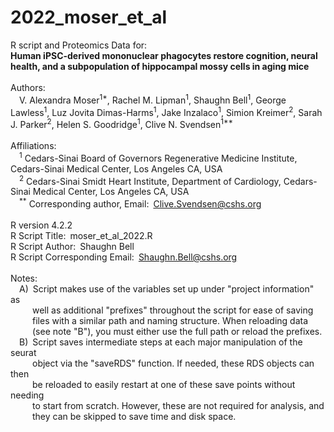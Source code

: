 # 2022_moser_et_al

R script and Proteomics Data for:<br/>
**Human iPSC-derived mononuclear phagocytes restore cognition, neural health, and a subpopulation of hippocampal mossy cells in aging mice**<br/>
<br/>
Authors:<br/>
&ensp;&ensp;V. Alexandra Moser<sup>1\*</sup>, Rachel M. Lipman<sup>1</sup>, Shaughn Bell<sup>1</sup>, George Lawless<sup>1</sup>, Luz Jovita Dimas-Harms<sup>1</sup>, Jake Inzalaco<sup>1</sup>, Simion Kreimer<sup>2</sup>, Sarah J. Parker<sup>2</sup>, Helen S. Goodridge<sup>1</sup>, Clive N. Svendsen<sup>1\*\*</sup><br/>
<br/>
Affiliations:<br/>
&ensp;&ensp;<sup>1</sup> Cedars-Sinai Board of Governors Regenerative Medicine Institute, Cedars-Sinai Medical Center, Los Angeles CA, USA<br/>
&ensp;&ensp;<sup>2</sup> Cedars-Sinai Smidt Heart Institute, Department of Cardiology, Cedars-Sinai Medical Center, Los Angeles CA, USA<br/>
&ensp;&ensp;<sup>\*\*</sup> Corresponding author, Email:&ensp;Clive.Svendsen@cshs.org<br/>
<br/>
R version 4.2.2<br/>
R Script Title:&ensp;moser_et_al_2022.R<br/>
R Script Author:&ensp;Shaughn Bell<br/>
R Script Corresponding Email:&ensp;Shaughn.Bell@cshs.org<br/>
<br/>
Notes: <br/>
&ensp;&ensp;A)&ensp;Script makes use of the variables set up under "project information" as<br/>
&ensp;&ensp;&ensp;&ensp;&ensp;well as additional "prefixes" throughout the script for ease of saving<br/>
&ensp;&ensp;&ensp;&ensp;&ensp;files with a similar path and naming structure.  When reloading data <br/>
&ensp;&ensp;&ensp;&ensp;&ensp;(see note "B"), you must either use the full path or reload the prefixes.<br/>
&ensp;&ensp;B)&ensp;Script saves intermediate steps at each major manipulation of the seurat<br/>
&ensp;&ensp;&ensp;&ensp;&ensp;object via the "saveRDS" function.  If needed, these RDS objects can then<br/>
&ensp;&ensp;&ensp;&ensp;&ensp;be reloaded to easily restart at one of these save points without needing<br/> 
&ensp;&ensp;&ensp;&ensp;&ensp;to start from scratch.  However, these are not required for analysis, and<br/>
&ensp;&ensp;&ensp;&ensp;&ensp;they can be skipped to save time and disk space.
